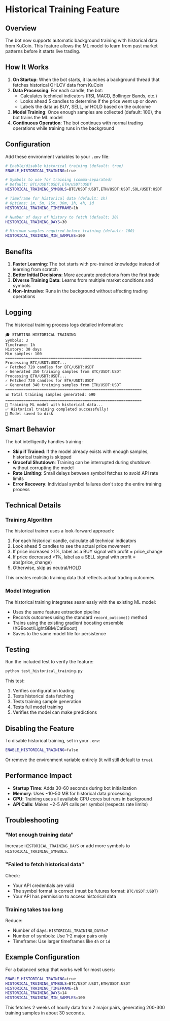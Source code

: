 # Historical Training Feature

## Overview

The bot now supports automatic background training with historical data from KuCoin. This feature allows the ML model to learn from past market patterns before it starts live trading.

## How It Works

1. **On Startup**: When the bot starts, it launches a background thread that fetches historical OHLCV data from KuCoin
2. **Data Processing**: For each candle, the bot:
   - Calculates technical indicators (RSI, MACD, Bollinger Bands, etc.)
   - Looks ahead 5 candles to determine if the price went up or down
   - Labels the data as BUY, SELL, or HOLD based on the outcome
3. **Model Training**: Once enough samples are collected (default: 100), the bot trains the ML model
4. **Continuous Operation**: The bot continues with normal trading operations while training runs in the background

## Configuration

Add these environment variables to your `.env` file:

```bash
# Enable/disable historical training (default: true)
ENABLE_HISTORICAL_TRAINING=true

# Symbols to use for training (comma-separated)
# Default: BTC/USDT:USDT,ETH/USDT:USDT
HISTORICAL_TRAINING_SYMBOLS=BTC/USDT:USDT,ETH/USDT:USDT,SOL/USDT:USDT

# Timeframe for historical data (default: 1h)
# Options: 1m, 5m, 15m, 30m, 1h, 4h, 1d
HISTORICAL_TRAINING_TIMEFRAME=1h

# Number of days of history to fetch (default: 30)
HISTORICAL_TRAINING_DAYS=30

# Minimum samples required before training (default: 100)
HISTORICAL_TRAINING_MIN_SAMPLES=100
```

## Benefits

1. **Faster Learning**: The bot starts with pre-trained knowledge instead of learning from scratch
2. **Better Initial Decisions**: More accurate predictions from the first trade
3. **Diverse Training Data**: Learns from multiple market conditions and symbols
4. **Non-Intrusive**: Runs in the background without affecting trading operations

## Logging

The historical training process logs detailed information:

```
🎓 STARTING HISTORICAL TRAINING
Symbols: 3
Timeframe: 1h
History: 30 days
Min samples: 100
============================================================
Processing BTC/USDT:USDT...
✓ Fetched 720 candles for BTC/USDT:USDT
✓ Generated 350 training samples from BTC/USDT:USDT
Processing ETH/USDT:USDT...
✓ Fetched 720 candles for ETH/USDT:USDT
✓ Generated 340 training samples from ETH/USDT:USDT
============================================================
📊 Total training samples generated: 690
============================================================
🤖 Training ML model with historical data...
✅ Historical training completed successfully!
💾 Model saved to disk
```

## Smart Behavior

The bot intelligently handles training:

- **Skip if Trained**: If the model already exists with enough samples, historical training is skipped
- **Graceful Shutdown**: Training can be interrupted during shutdown without corrupting the model
- **Rate Limiting**: Small delays between symbol fetches to avoid API rate limits
- **Error Recovery**: Individual symbol failures don't stop the entire training process

## Technical Details

### Training Algorithm

The historical trainer uses a look-forward approach:

1. For each historical candle, calculate all technical indicators
2. Look ahead 5 candles to see the actual price movement
3. If price increased >1%, label as a BUY signal with profit = price_change
4. If price decreased >1%, label as a SELL signal with profit = abs(price_change)
5. Otherwise, skip as neutral/HOLD

This creates realistic training data that reflects actual trading outcomes.

### Model Integration

The historical training integrates seamlessly with the existing ML model:

- Uses the same feature extraction pipeline
- Records outcomes using the standard `record_outcome()` method
- Trains using the existing gradient boosting ensemble (XGBoost/LightGBM/CatBoost)
- Saves to the same model file for persistence

## Testing

Run the included test to verify the feature:

```bash
python test_historical_training.py
```

This test:
1. Verifies configuration loading
2. Tests historical data fetching
3. Tests training sample generation
4. Tests full model training
5. Verifies the model can make predictions

## Disabling the Feature

To disable historical training, set in your `.env`:

```bash
ENABLE_HISTORICAL_TRAINING=false
```

Or remove the environment variable entirely (it will still default to `true`).

## Performance Impact

- **Startup Time**: Adds 30-60 seconds during bot initialization
- **Memory**: Uses ~10-50 MB for historical data processing
- **CPU**: Training uses all available CPU cores but runs in background
- **API Calls**: Makes ~2-5 API calls per symbol (respects rate limits)

## Troubleshooting

### "Not enough training data"

Increase `HISTORICAL_TRAINING_DAYS` or add more symbols to `HISTORICAL_TRAINING_SYMBOLS`.

### "Failed to fetch historical data"

Check:
- Your API credentials are valid
- The symbol format is correct (must be futures format: `BTC/USDT:USDT`)
- Your API has permission to access historical data

### Training takes too long

Reduce:
- Number of days: `HISTORICAL_TRAINING_DAYS=7`
- Number of symbols: Use 1-2 major pairs only
- Timeframe: Use larger timeframes like `4h` or `1d`

## Example Configuration

For a balanced setup that works well for most users:

```bash
ENABLE_HISTORICAL_TRAINING=true
HISTORICAL_TRAINING_SYMBOLS=BTC/USDT:USDT,ETH/USDT:USDT
HISTORICAL_TRAINING_TIMEFRAME=1h
HISTORICAL_TRAINING_DAYS=14
HISTORICAL_TRAINING_MIN_SAMPLES=100
```

This fetches 2 weeks of hourly data from 2 major pairs, generating 200-300 training samples in about 30 seconds.
